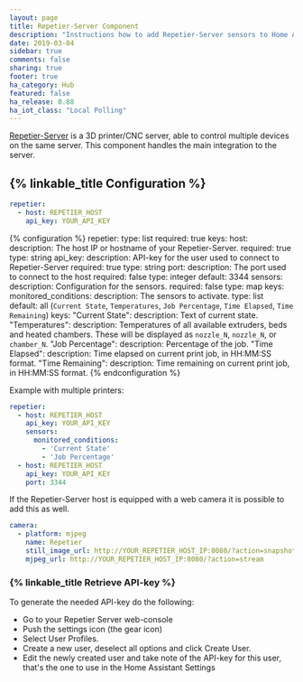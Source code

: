 ```yaml
---
layout: page
title: Repetier-Server Component
description: "Instructions how to add Repetier-Server sensors to Home Assistant."
date: 2019-03-04
sidebar: true
comments: false
sharing: true
footer: true
ha_category: Hub
featured: false
ha_release: 0.88
ha_iot_class: "Local Polling"
---
```


[Repetier-Server](https://www.repetier-server.com/) is a 3D printer/CNC server, able to control multiple devices on the same server.
This component handles the main integration to the server.

## {% linkable_title Configuration %}

```yaml
repetier:
  - host: REPETIER_HOST
    api_key: YOUR_API_KEY
```

{% configuration %}
repetier:
  type: list
  required: true
  keys:
    host:
      description: The host IP or hostname of your Repetier-Server.
      required: true
      type: string
    api_key:
      description: API-key for the user used to connect to Repetier-Server
      required: true
      type: string
    port:
      description: The port used to connect to the host
      required: false
      type: integer
      default: 3344
    sensors:
            description: Configuration for the sensors.
      required: false
      type: map
      keys:
        monitored_conditions:
          description: The sensors to activate.
          type: list
          default: all (`Current State`, `Temperatures`, `Job Percentage`, `Time Elapsed`, `Time Remaining`)
          keys:
            "Current State":
              description: Text of current state.
            "Temperatures":
              description: Temperatures of all available extruders, beds and heated chambers. These will be displayed as `nozzle_N`, `nozzle_N`, or `chamber_N`.
            "Job Percentage":
              description: Percentage of the job.
            "Time Elapsed":
              description: Time elapsed on current print job, in HH:MM:SS format.
            "Time Remaining":
              description: Time remaining on current print job, in HH:MM:SS format.
{% endconfiguration %}

Example with multiple printers:

```yaml
repetier:
  - host: REPETIER_HOST
    api_key: YOUR_API_KEY
    sensors:
      monitored_conditions:
        - 'Current State'
        - 'Job Percentage'
  - host: REPETIER_HOST
    api_key: YOUR_API_KEY
    port: 3344
```

If the Repetier-Server host is equipped with a web camera it is possible to add this as well.

```yaml
camera:
  - platform: mjpeg
    name: Repetier
    still_image_url: http://YOUR_REPETIER_HOST_IP:8080/?action=snapshot
    mjpeg_url: http://YOUR_REPETIER_HOST_IP:8080/?action=stream
```

### {% linkable_title Retrieve API-key %}

To generate the needed API-key do the following:
* Go to your Repetier Server web-console
* Push the settings icon (the gear icon)
* Select User Profiles.
* Create a new user, deselect all options and click Create User.
* Edit the newly created user and take note of the API-key for this user, that's the one to use in the Home Assistant Settings
